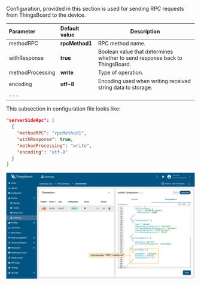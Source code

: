 Configuration, provided in this section is used for sending RPC requests from ThingsBoard to the device.

| **Parameter**    | **Default value** | **Description**                                                             |
|:-----------------|:------------------|-----------------------------------------------------------------------------|
| methodRPC        | **rpcMethod1**    | RPC method name.                                                            |
| withResponse     | **true**          | Boolean value that determines whether to send response back to ThingsBoard. |
| methodProcessing | **write**         | Type of operation.                                                          |
| encoding         | **utf-8**         | Encoding used when writing received string data to storage.                 |
| ---              |                   |                                                                             |

This subsection in configuration file looks like:

```json
"serverSideRpc": [
  {
    "methodRPC": "rpcMethod1",
    "withResponse": true,
    "methodProcessing": "write",
    "encoding": "utf-8"
  }
]
```

![image](/images/gateway/socket-connector/socket-subsection-rpc-methods-advanced-1-ce.png)
